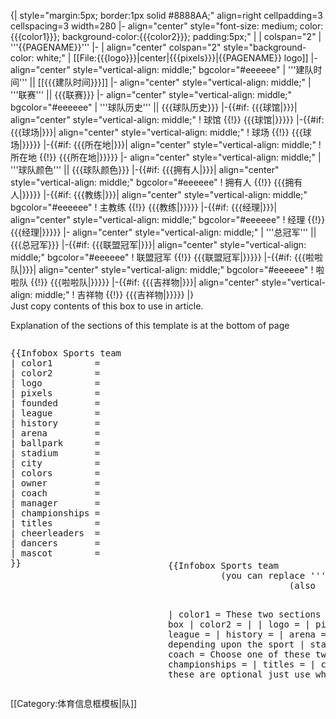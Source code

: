{| style="margin:5px; border:1px solid #8888AA;" align=right cellpadding=3 cellspacing=3 width=280
|- align="center" style="font-size: medium; color:{{{color1}}}; background-color:{{{color2}}}; padding:5px;" |
| colspan="2" | '''{{PAGENAME}}'''
|-
| align="center" colspan="2" style="background-color: white;" |
[[File:{{{logo}}}|center|{{{pixels}}}|{{PAGENAME}} logo]]
|- align="center" style="vertical-align: middle;" bgcolor="#eeeeee"
| '''建队时间''' || [[{{{建队时间}}}]]
|- align="center" style="vertical-align: middle;" 
| '''联赛''' || {{{联赛}}}
|- align="center" style="vertical-align: middle;" bgcolor="#eeeeee"
| '''球队历史''' || {{{球队历史}}}
|-{{#if: {{{球馆|}}}| align="center" style="vertical-align: middle;" 
! 球馆
{{!}} {{{球馆|}}}}}
|-{{#if: {{{球场|}}}| align="center" style="vertical-align: middle;" 
! 球场
{{!}} {{{球场|}}}}}
|-{{#if: {{{所在地|}}}| align="center" style="vertical-align: middle;" 
! 所在地
{{!}} {{{所在地|}}}}}
|- align="center" style="vertical-align: middle;" 
| '''球队颜色''' || {{{球队颜色}}}
|-{{#if: {{{拥有人|}}}| align="center" style="vertical-align: middle;" bgcolor="#eeeeee"
! 拥有人
{{!}} {{{拥有人|}}}}}
|-{{#if: {{{教练|}}}| align="center" style="vertical-align: middle;" bgcolor="#eeeeee"
! 主教练
{{!}} {{{教练|}}}}}
|-{{#if: {{{经理|}}}| align="center" style="vertical-align: middle;" bgcolor="#eeeeee"
! 经理
{{!}} {{{经理|}}}}}
|- align="center" style="vertical-align: middle;" 
| '''总冠军''' || {{{总冠军}}}
|-{{#if: {{{联盟冠军|}}}| align="center" style="vertical-align: middle;" bgcolor="#eeeeee"
! 联盟冠军
{{!}} {{{联盟冠军|}}}}}
|-{{#if: {{{啦啦队|}}}| align="center" style="vertical-align: middle;" bgcolor="#eeeeee"
! 啦啦队
{{!}} {{{啦啦队|}}}}}
|-{{#if: {{{吉祥物|}}}| align="center" style="vertical-align: middle;" 
! 吉祥物
{{!}} {{{吉祥物|}}}}}
|}<noinclude>
<br>
Just copy contents of this box to use in article.

Explanation of the sections of this template is at the bottom of page

<div style="display:inline;
width:50%; float:left;">
<pre>
{{Infobox Sports team 
| color1        = 
| color2        = 
| logo          = 
| pixels        = 
| founded       = 
| league        = 
| history       = 
| arena         = 
| ballpark      = 
| stadium       = 
| city          = 
| colors        = 
| owner         = 
| coach         = 
| manager       = 
| championships = 
| titles        = 
| cheerleaders  = 
| dancers       = 
| mascot        = 
}}
</pre>
</div>
<br>
<br>
<br>
<br>
<br>
<br>
<br>
<br>
<br>
<br>
<br>
<br>
<br>
<br>
<br>
<br>
<br>
<br>
<br>
<br>


<div style="display:inline;
width:50%; float:left;">
<pre>
{{Infobox Sports team 
          (you can replace '''Infobox Sports''' with ''ABA, CBA, IBL, UBL, USBL, or WBA'') 
                       (also   ''Baseball, Basketball, USFootball'')


| color1        =             These two sections are for the color of the head of the box
| color2        =                        |
| logo          = 
| pixels        =             Size of the logo
| founded       = 
| league        =
| history       = 
| arena         =                        |
| ballpark      =            Choose one of these three depending upon the sport
| stadium       =                        |
| city          = 
| colors        = 
| owner         = 
| coach         =            Choose one of these two depending on the sport
| manager       =                        |
| championships = 
| titles        =
| cheerleaders  =                        |
| dancers       =            All three of these are optional just use which ever are are needed
| mascot        =                        |
}}
</pre>
</div>
[[Category:体育信息框模板|队]]
</noinclude>